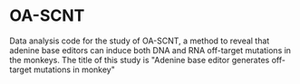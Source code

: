 # OA-SCNT
Data analysis code for the study of OA-SCNT, a method to reveal that adenine base editors can induce both DNA and RNA off-target mutations in the monkeys. The title of this study is "Adenine base editor generates off-target mutations in monkey"

